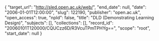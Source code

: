 {
  "target_url": "http://sled.open.ac.uk/web/", 
  "end_date": null, 
  "date": "2006-01-01T12:00:00", 
  "slug": 122190, 
  "publisher": "open.ac.uk", 
  "open_access": true, 
  "npld": false, 
  "title": "DLD (Demonstrating Learning Design)", 
  "subjects": [], 
  "collections": [], 
  "record_id": "20060101T120000/CQUCzz6D/R3VcuTPmTPHYg==", 
  "scope": "root", 
  "start_date": null
}

